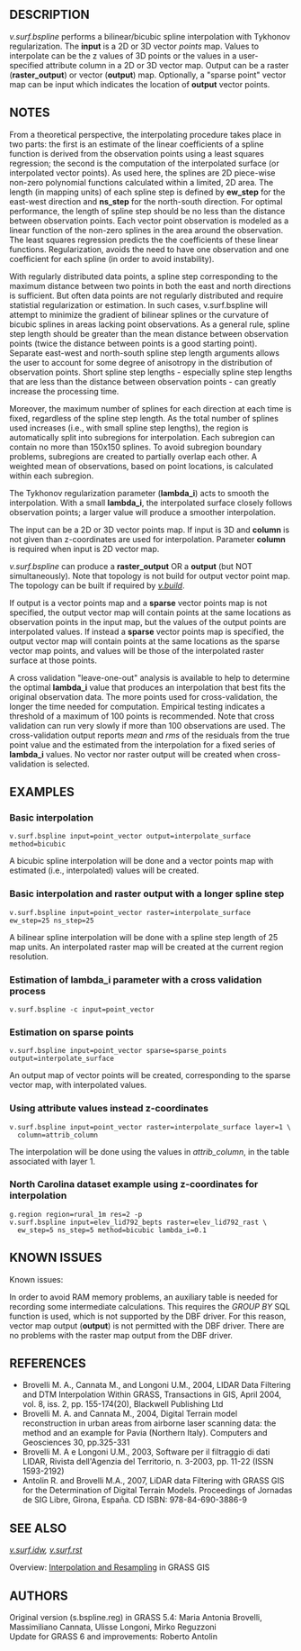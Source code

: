 ## DESCRIPTION

*v.surf.bspline* performs a bilinear/bicubic spline interpolation with
Tykhonov regularization. The **input** is a 2D or 3D vector *points*
map. Values to interpolate can be the z values of 3D points or the
values in a user-specified attribute column in a 2D or 3D vector map.
Output can be a raster (**raster_output**) or vector (**output**) map.
Optionally, a \"sparse point\" vector map can be input which indicates
the location of **output** vector points.

## NOTES

From a theoretical perspective, the interpolating procedure takes place
in two parts: the first is an estimate of the linear coefficients of a
spline function is derived from the observation points using a least
squares regression; the second is the computation of the interpolated
surface (or interpolated vector points). As used here, the splines are
2D piece-wise non-zero polynomial functions calculated within a limited,
2D area. The length (in mapping units) of each spline step is defined by
**ew_step** for the east-west direction and **ns_step** for the
north-south direction. For optimal performance, the length of spline
step should be no less than the distance between observation points.
Each vector point observation is modeled as a linear function of the
non-zero splines in the area around the observation. The least squares
regression predicts the the coefficients of these linear functions.
Regularization, avoids the need to have one observation and one
coefficient for each spline (in order to avoid instability).

With regularly distributed data points, a spline step corresponding to
the maximum distance between two points in both the east and north
directions is sufficient. But often data points are not regularly
distributed and require statistial regularization or estimation. In such
cases, v.surf.bspline will attempt to minimize the gradient of bilinear
splines or the curvature of bicubic splines in areas lacking point
observations. As a general rule, spline step length should be greater
than the mean distance between observation points (twice the distance
between points is a good starting point). Separate east-west and
north-south spline step length arguments allows the user to account for
some degree of anisotropy in the distribution of observation points.
Short spline step lengths - especially spline step lengths that are less
than the distance between observation points - can greatly increase the
processing time.

Moreover, the maximum number of splines for each direction at each time
is fixed, regardless of the spline step length. As the total number of
splines used increases (i.e., with small spline step lengths), the
region is automatically split into subregions for interpolation. Each
subregion can contain no more than 150x150 splines. To avoid subregion
boundary problems, subregions are created to partially overlap each
other. A weighted mean of observations, based on point locations, is
calculated within each subregion.

The Tykhonov regularization parameter (**lambda_i**) acts to smooth the
interpolation. With a small **lambda_i**, the interpolated surface
closely follows observation points; a larger value will produce a
smoother interpolation.

The input can be a 2D or 3D vector points map. If input is 3D and
**column** is not given than z-coordinates are used for interpolation.
Parameter **column** is required when input is 2D vector map.

*v.surf.bspline* can produce a **raster_output** OR a **output** (but
NOT simultaneously). Note that topology is not build for output vector
point map. The topology can be built if required by
*[v.build](v.build.html)*.

If output is a vector points map and a **sparse** vector points map is
not specified, the output vector map will contain points at the same
locations as observation points in the input map, but the values of the
output points are interpolated values. If instead a **sparse** vector
points map is specified, the output vector map will contain points at
the same locations as the sparse vector map points, and values will be
those of the interpolated raster surface at those points.

A cross validation \"leave-one-out\" analysis is available to help to
determine the optimal **lambda_i** value that produces an interpolation
that best fits the original observation data. The more points used for
cross-validation, the longer the time needed for computation. Empirical
testing indicates a threshold of a maximum of 100 points is recommended.
Note that cross validation can run very slowly if more than 100
observations are used. The cross-validation output reports *mean* and
*rms* of the residuals from the true point value and the estimated from
the interpolation for a fixed series of **lambda_i** values. No vector
nor raster output will be created when cross-validation is selected.

## EXAMPLES

### Basic interpolation

```
v.surf.bspline input=point_vector output=interpolate_surface method=bicubic
```

A bicubic spline interpolation will be done and a vector points map with
estimated (i.e., interpolated) values will be created.

### Basic interpolation and raster output with a longer spline step

```
v.surf.bspline input=point_vector raster=interpolate_surface ew_step=25 ns_step=25
```

A bilinear spline interpolation will be done with a spline step length
of 25 map units. An interpolated raster map will be created at the
current region resolution.

### Estimation of lambda_i parameter with a cross validation process

```
v.surf.bspline -c input=point_vector
```

### Estimation on sparse points

```
v.surf.bspline input=point_vector sparse=sparse_points output=interpolate_surface
```

An output map of vector points will be created, corresponding to the
sparse vector map, with interpolated values.

### Using attribute values instead z-coordinates

```
v.surf.bspline input=point_vector raster=interpolate_surface layer=1 \
  column=attrib_column
```

The interpolation will be done using the values in *attrib_column*, in
the table associated with layer 1.

### North Carolina dataset example using z-coordinates for interpolation

```
g.region region=rural_1m res=2 -p
v.surf.bspline input=elev_lid792_bepts raster=elev_lid792_rast \
  ew_step=5 ns_step=5 method=bicubic lambda_i=0.1
```

## KNOWN ISSUES

Known issues:

In order to avoid RAM memory problems, an auxiliary table is needed for
recording some intermediate calculations. This requires the *GROUP BY*
SQL function is used, which is not supported by the DBF driver. For this
reason, vector map output (**output**) is not permitted with the DBF
driver. There are no problems with the raster map output from the DBF
driver.

## REFERENCES

-   Brovelli M. A., Cannata M., and Longoni U.M., 2004, LIDAR Data
    Filtering and DTM Interpolation Within GRASS, Transactions in GIS,
    April 2004, vol. 8, iss. 2, pp. 155-174(20), Blackwell Publishing
    Ltd
-   Brovelli M. A. and Cannata M., 2004, Digital Terrain model
    reconstruction in urban areas from airborne laser scanning data: the
    method and an example for Pavia (Northern Italy). Computers and
    Geosciences 30, pp.325-331
-   Brovelli M. A e Longoni U.M., 2003, Software per il filtraggio di
    dati LIDAR, Rivista dell\'Agenzia del Territorio, n. 3-2003, pp.
    11-22 (ISSN 1593-2192)
-   Antolin R. and Brovelli M.A., 2007, LiDAR data Filtering with GRASS
    GIS for the Determination of Digital Terrain Models. Proceedings of
    Jornadas de SIG Libre, Girona, España. CD ISBN: 978-84-690-3886-9

## SEE ALSO

*[v.surf.idw](v.surf.idw.html), [v.surf.rst](v.surf.rst.html)*

Overview: [Interpolation and
Resampling](https://grasswiki.osgeo.org/wiki/Interpolation) in GRASS GIS

## AUTHORS

Original version (s.bspline.reg) in GRASS 5.4: Maria Antonia Brovelli,
Massimiliano Cannata, Ulisse Longoni, Mirko Reguzzoni\
Update for GRASS 6 and improvements: Roberto Antolin
